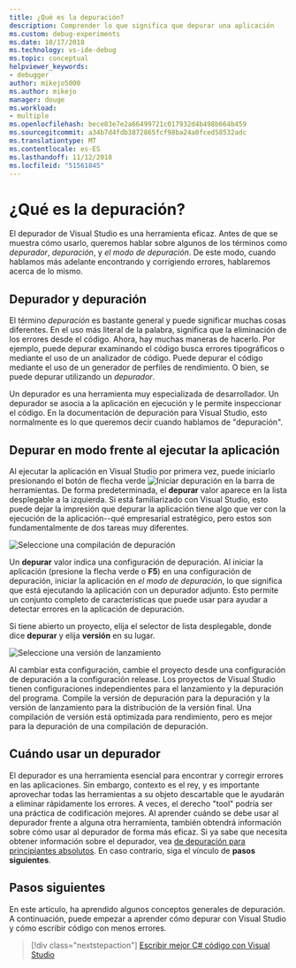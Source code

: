 ```yaml
---
title: ¿Qué es la depuración?
description: Comprender lo que significa que depurar una aplicación
ms.custom: debug-experiments
ms.date: 10/17/2018
ms.technology: vs-ide-debug
ms.topic: conceptual
helpviewer_keywords:
- debugger
author: mikejo5000
ms.author: mikejo
manager: douge
ms.workload:
- multiple
ms.openlocfilehash: bece83e7e2a66499721c017932d4b498b664b459
ms.sourcegitcommit: a34b7d4fdb3872865fcf98ba24a0fced58532adc
ms.translationtype: MT
ms.contentlocale: es-ES
ms.lasthandoff: 11/12/2018
ms.locfileid: "51561845"
---
```

# <a name="what-is-debugging"></a>¿Qué es la depuración?

El depurador de Visual Studio es una herramienta eficaz. Antes de que se muestra cómo usarlo, queremos hablar sobre algunos de los términos como *depurador*, *depuración*, y *el modo de depuración*. De este modo, cuando hablamos más adelante encontrando y corrigiendo errores, hablaremos acerca de lo mismo.

## <a name="debugger-vs-debugging"></a>Depurador y depuración

El término *depuración* es bastante general y puede significar muchas cosas diferentes. En el uso más literal de la palabra, significa que la eliminación de los errores desde el código. Ahora, hay muchas maneras de hacerlo. Por ejemplo, puede depurar examinando el código busca errores tipográficos o mediante el uso de un analizador de código. Puede depurar el código mediante el uso de un generador de perfiles de rendimiento. O bien, se puede depurar utilizando un *depurador*.

Un depurador es una herramienta muy especializada de desarrollador. Un depurador se asocia a la aplicación en ejecución y le permite inspeccionar el código. En la documentación de depuración para Visual Studio, esto normalmente es lo que queremos decir cuando hablamos de "depuración".

## <a name="debug-mode-vs-running-your-app"></a>Depurar en modo frente al ejecutar la aplicación

Al ejecutar la aplicación en Visual Studio por primera vez, puede iniciarlo presionando el botón de flecha verde ![Iniciar depuración](../debugger/media/dbg-tour-start-debugging.png "Iniciar depuración") en la barra de herramientas. De forma predeterminada, el **depurar** valor aparece en la lista desplegable a la izquierda. Si está familiarizado con Visual Studio, esto puede dejar la impresión que depurar la aplicación tiene algo que ver con la ejecución de la aplicación--qué empresarial estratégico, pero estos son fundamentalmente de dos tareas muy diferentes.

![Seleccione una compilación de depuración](../debugger/media/what-is-debugging-debug-build.png)

Un **depurar** valor indica una configuración de depuración. Al iniciar la aplicación (presione la flecha verde o **F5**) en una configuración de depuración, iniciar la aplicación en *el modo de depuración*, lo que significa que está ejecutando la aplicación con un depurador adjunto. Esto permite un conjunto completo de características que puede usar para ayudar a detectar errores en la aplicación de depuración.

Si tiene abierto un proyecto, elija el selector de lista desplegable, donde dice **depurar** y elija **versión** en su lugar.

![Seleccione una versión de lanzamiento](../debugger/media/what-is-debugging-release-build.png)

Al cambiar esta configuración, cambie el proyecto desde una configuración de depuración a la configuración release. Los proyectos de Visual Studio tienen configuraciones independientes para el lanzamiento y la depuración del programa. Compile la versión de depuración para la depuración y la versión de lanzamiento para la distribución de la versión final. Una compilación de versión está optimizada para rendimiento, pero es mejor para la depuración de una compilación de depuración.

## <a name="when-to-use-a-debugger"></a>Cuándo usar un depurador

El depurador es una herramienta esencial para encontrar y corregir errores en las aplicaciones. Sin embargo, contexto es el rey, y es importante aprovechar todas las herramientas a su objeto descartable que le ayudarán a eliminar rápidamente los errores. A veces, el derecho "tool" podría ser una práctica de codificación mejores. Al aprender cuándo se debe usar al depurador frente a alguna otra herramienta, también obtendrá información sobre cómo usar al depurador de forma más eficaz. Si ya sabe que necesita obtener información sobre el depurador, vea [de depuración para principiantes absolutos](../debugger/debugging-absolute-beginners.md). En caso contrario, siga el vínculo de **pasos siguientes**.

## <a name="next-steps"></a>Pasos siguientes

En este artículo, ha aprendido algunos conceptos generales de depuración. A continuación, puede empezar a aprender cómo depurar con Visual Studio y cómo escribir código con menos errores.

> [!div class="nextstepaction"]
> [Escribir mejor C# código con Visual Studio](../debugger/write-better-code-with-visual-studio.md)

